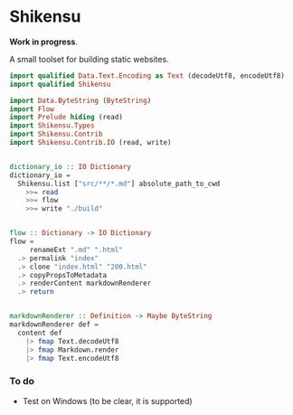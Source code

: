 # Shikensu

__Work in progress__.

A small toolset for building static websites.


```haskell
import qualified Data.Text.Encoding as Text (decodeUtf8, encodeUtf8)
import qualified Shikensu

import Data.ByteString (ByteString)
import Flow
import Prelude hiding (read)
import Shikensu.Types
import Shikensu.Contrib
import Shikensu.Contrib.IO (read, write)


dictionary_io :: IO Dictionary
dictionary_io =
  Shikensu.list ["src/**/*.md"] absolute_path_to_cwd
    >>= read
    >>= flow
    >>= write "./build"


flow :: Dictionary -> IO Dictionary
flow =
     renameExt ".md" ".html"
  .> permalink "index"
  .> clone "index.html" "200.html"
  .> copyPropsToMetadata
  .> renderContent markdownRenderer
  .> return


markdownRenderer :: Definition -> Maybe ByteString
markdownRenderer def =
  content def
    |> fmap Text.decodeUtf8
    |> fmap Markdown.render
    |> fmap Text.encodeUtf8
```



### To do

- Test on Windows (to be clear, it is supported)
